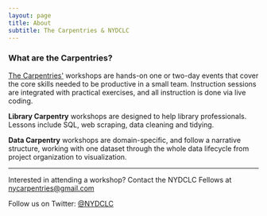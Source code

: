 ```yaml
---
layout: page
title: About
subtitle: The Carpentries & NYDCLC
---
```


### What are the Carpentries?
[The Carpentries'](https://carpentries.org/) workshops are hands-on one or two-day events that cover the core skills needed to be productive in a small team. Instruction sessions are integrated with practical exercises, and all instruction is done via live coding.

**Library Carpentry** workshops are designed to help library professionals. Lessons include SQL, web scraping, data cleaning and tidying. 

**Data Carpentry** workshops are domain-specific, and follow a narrative structure, working with one dataset through the whole data lifecycle from project organization to visualization.

---

Interested in attending a workshop?  Contact the NYDCLC Fellows at [nycarpentries@gmail.com](mailto:nycarpenties@gmail.com)

Follow us on Twitter: [@NYDCLC](https://twitter.com/nydclc)

